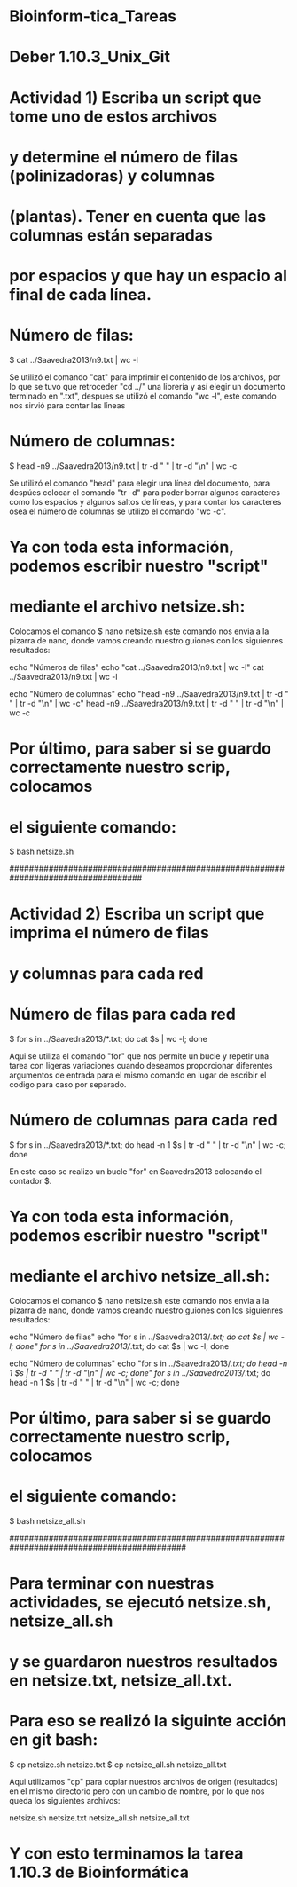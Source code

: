 # Bioinform-tica_Tareas

# Deber 1.10.3_Unix_Git

# Actividad  1)  Escriba un script que tome uno de estos archivos
#  y determine el número de filas (polinizadoras) y columnas
# (plantas). Tener en cuenta que las columnas están separadas
# por espacios y que hay un espacio al final de cada línea.

# Número de filas:
$ cat ../Saavedra2013/n9.txt | wc -l

Se utilizó el comando "cat" para imprimir el contenido de los archivos,
por lo que se tuvo que retroceder "cd ../" una librería
y así elegir un documento terminado en ".txt", despues se utilizó 
el comando "wc -l", este comando nos sirvió para contar las líneas

# Número de columnas:
$ head -n9 ../Saavedra2013/n9.txt | tr -d " " | tr -d "\n" | wc -c

Se utilizó el comando "head" para elegir una línea del documento, para
despúes colocar el comando "tr -d" para poder borrar algunos caracteres
como los espacios y algunos saltos de líneas, y para contar los caracteres osea 
el número de columnas se utilizo el comando "wc -c".

# Ya con toda esta información, podemos escribir nuestro "script"
# mediante el archivo netsize.sh:

Colocamos el comando $ nano netsize.sh
este comando nos envia a la pizarra de nano, donde vamos creando
nuestro guiones con los siguienres resultados:

echo "Números de filas"
echo "cat ../Saavedra2013/n9.txt | wc -l"
cat ../Saavedra2013/n9.txt | wc -l

echo "Número de columnas"
echo "head -n9 ../Saavedra2013/n9.txt | tr -d " " | tr -d "\n" | wc -c"
head -n9 ../Saavedra2013/n9.txt | tr -d " " | tr -d "\n" | wc -c

# Por último, para saber si se guardo correctamente nuestro scrip, colocamos
# el siguiente comando:
$ bash netsize.sh 

###################################################################################

# Actividad 2) Escriba un script que imprima el número de filas
# y columnas para cada red

# Número de filas para cada red
$ for s in ../Saavedra2013/*.txt; do cat $s | wc -l; done

Aqui se utiliza el comando "for" que nos permite un bucle y repetir una tarea
con ligeras variaciones cuando deseamos proporcionar diferentes argumentos 
de entrada para el mismo comando en lugar de escribir el codigo para caso 
por separado. 

# Número de columnas para cada red
$ for s in ../Saavedra2013/*.txt; do head -n 1 $s | tr -d " " | tr -d "\n" | wc -c; done

En este caso se realizo un bucle "for" en Saavedra2013 colocando
el contador $.

# Ya con toda esta información, podemos escribir nuestro "script"
# mediante el archivo netsize_all.sh:

Colocamos el comando $ nano netsize.sh
este comando nos envia a la pizarra de nano, donde vamos creando
nuestro guiones con los siguienres resultados:

echo "Número de filas"
echo "for s in ../Saavedra2013/*.txt; do cat $s | wc -l; done"
for s in ../Saavedra2013/*.txt; do cat $s | wc -l; done

echo "Número de columnas"
echo "for s in ../Saavedra2013/*.txt; do head -n 1 $s | tr -d " " | tr -d "\n" | wc -c; done"
for s in ../Saavedra2013/*.txt; do head -n 1 $s | tr -d " " | tr -d "\n" | wc -c; done

# Por último, para saber si se guardo correctamente nuestro scrip, colocamos
# el siguiente comando:
$ bash netsize_all.sh 

############################################################################################

# Para terminar con nuestras actividades, se ejecutó netsize.sh, netsize_all.sh
# y se guardaron nuestros resultados en netsize.txt, netsize_all.txt.  
# Para eso se realizó la siguinte acción en git bash:

$ cp netsize.sh  netsize.txt
$ cp netsize_all.sh  netsize_all.txt

Aqui utilizamos "cp" para copiar nuestros archivos de origen (resultados)
en el mismo directorio pero con un cambio de nombre, por lo que nos queda los siguientes archivos:

netsize.sh
netsize.txt
netsize_all.sh 
netsize_all.txt

# Y con esto terminamos la tarea 1.10.3 de Bioinformática
